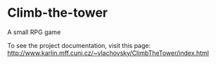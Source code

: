 # Climb-the-tower
A small RPG game

To see the project documentation, visit this page: http://www.karlin.mff.cuni.cz/~vlachovsky/ClimbTheTower/index.html
